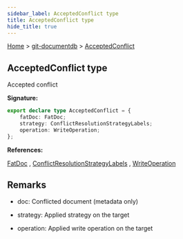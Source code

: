 ```yaml
---
sidebar_label: AcceptedConflict type
title: AcceptedConflict type
hide_title: true
---
```


[Home](./index.md) &gt; [git-documentdb](./git-documentdb.md) &gt; [AcceptedConflict](./git-documentdb.acceptedconflict.md)

## AcceptedConflict type

Accepted conflict

<b>Signature:</b>

```typescript
export declare type AcceptedConflict = {
    fatDoc: FatDoc;
    strategy: ConflictResolutionStrategyLabels;
    operation: WriteOperation;
};
```
<b>References:</b>

[FatDoc](./git-documentdb.fatdoc.md) , [ConflictResolutionStrategyLabels](./git-documentdb.conflictresolutionstrategylabels.md) , [WriteOperation](./git-documentdb.writeoperation.md)

## Remarks

- doc: Conflicted document (metadata only)

- strategy: Applied strategy on the target

- operation: Applied write operation on the target

